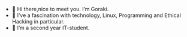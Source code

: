 - 👋 Hi there,nice to meet you. I’m Goraki.
- 👀 I’ve a fascination with technology, Linux, Programming and Ethical Hacking in particular.
- 🌱 I’m a second year IT-student. 
<!---
Goraki1994/Goraki1994 is a ✨ special ✨ repository because its `README.md` (this file) appears on your GitHub profile.
You can click the Preview link to take a look at your changes.
--->
